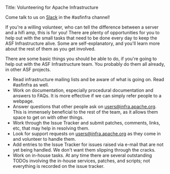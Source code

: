 Title: Volunteering for Apache Infrastructure


Come talk to us on [Slack](http://infra.chat) in the #asfinfra channel!

If you're a willing volunteer, who can tell the difference between a server and a hifi amp, this is for you! There are plenty of opportunities for you to help out with the small tasks that need to be done every day to keep the ASF Infrastructure alive. Some are self-explanatory, and you'll learn more about the rest of them as you get involved.

There are some basic things you should be able to do, if you're going to help out with the ASF Infrastructure team. You probably do them all already, in other ASF projects.

  - Read infrastructure mailing lists and be aware of what is going on. Read #asfinfra as well.
  - Work on documentation, especially procedural documentation and answers to FAQs. It is more effective if we can simply refer people to a webpage.
  - Answer questions that other people ask on users@infra.apache.org. This is immensely beneficial to the rest of the team, as it allows them space to get on with other things.
  - Work through the Issue Tracker and submit patches, comments, links, etc, that may help in resolving them.
  - Look for support requests on users@infra.apache.org as they come in and volunteer to handle them.
  - Add entries to the Issue Tracker for issues raised via e-mail that are not yet being handled. We don't want them slipping through the cracks.
  - Work on in-house tasks. At any time there are several outstanding TODOs involving the in-house services, patches, and scripts; not everything is recorded on the issue tracker.

